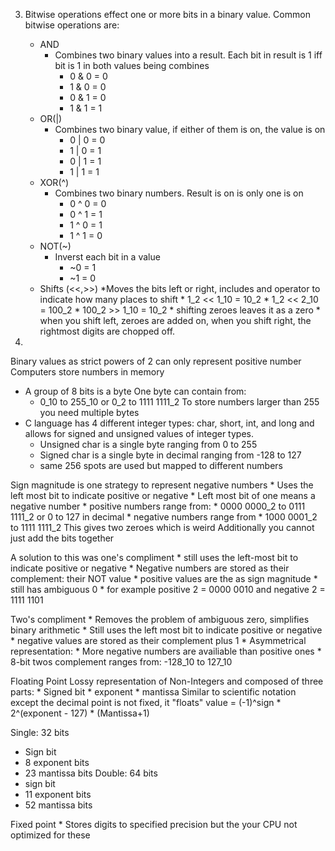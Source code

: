 3. Bitwise operations effect one or more bits in a binary value.
Common bitwise operations are:
   *  AND
       * Combines two binary values into a result. Each bit in result is 1 iff bit is 1 in both values being combines
            * 0 & 0 = 0
            * 1 & 0 = 0
            * 0 & 1 = 0
            * 1 & 1 = 1
   *  OR(|)
       * Combines two binary value, if either of them is on, the value is on
          * 0 | 0 = 0
          * 1 | 0 = 1
          * 0 | 1 = 1
          * 1 | 1 = 1
   *  XOR(^)
      * Combines two binary numbers. Result is on is only one is on
          * 0 ^ 0 = 0
          * 0 ^ 1 = 1
          * 1 ^ 0 = 1
          * 1 ^ 1 = 0
   *  NOT(~)
      * Inverst each bit in a value
          * ~0 = 1
          * ~1 = 0
   *  Shifts (<<,>>)
      *Moves the bits left or right, includes and operator to indicate how many places to shift
          * 1_2 << 1_10 = 10_2
          * 1_2 << 2_10 = 100_2
          * 100_2 >> 1_10 = 10_2
          * shifting zeroes leaves it as a zero
          * when you shift left, zeroes are added on, when you shift right, the rightmost digits are chopped off.

4.

Binary values as strict powers of 2 can only represent positive number
Computers store numbers in memory
   *  A group of 8 bits is a byte
   One byte can contain from:
        * 0_10 to 255_10 or 0_2 to 1111 1111_2
To store numbers larger than 255 you need multiple bytes
   *  C language has 4 different integer types: char, short, int, and long and allows for signed and unsigned values of integer types.
       * Unsigned char is a single byte ranging from 0 to 255
       * Signed char is a single byte in decimal ranging from -128 to 127
       * same 256 spots are used but mapped to different numbers

Sign magnitude is one strategy to represent negative numbers
    * Uses the left most bit to indicate positive or negative
    * Left most bit of one means a negative number
    * positive numbers range from:
         * 0000 0000_2 to 0111 1111_2 or 0 to 127 in decimal
    * negative numbers range from
         * 1000 0001_2 to 1111 1111_2
This gives two zeroes which is weird
Additionally you cannot just add the bits together

A solution to this was one's compliment
    * still uses the left-most bit to indicate positive or negative
    * Negative numbers are stored as their complement: their NOT value
    * positive values are the as sign magnitude
    * still has ambiguous 0
        * for example positive 2 = 0000 0010 and negative 2 = 1111 1101

Two's compliment
    * Removes the problem of ambiguous zero, simplifies binary arithmetic
    * Still uses the left most bit to indicate positive or negative
    * negative values are stored as their complement plus 1
    * Asymmetrical representation:
        * More negative numbers are availiable than positive ones
        *  8-bit twos complement ranges from: -128_10 to 127_10

Floating Point
Lossy representation of Non-Integers and composed of three parts:
    * Signed bit
    * exponent
    * mantissa
Similar to scientific notation except the decimal point is not fixed, it "floats"
 value = (-1)^sign * 2^(exponent - 127) * (Mantissa+1)

Single: 32 bits
   * Sign bit
   * 8 exponent bits
   * 23 mantissa bits
Double: 64 bits
   * sign bit
   * 11 exponent bits
   * 52 mantissa bits

Fixed point
    *  Stores digits to specified precision but the your CPU not optimized for these
